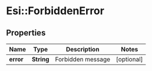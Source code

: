 # Esi::ForbiddenError

## Properties
Name | Type | Description | Notes
------------ | ------------- | ------------- | -------------
**error** | **String** | Forbidden message | [optional] 


